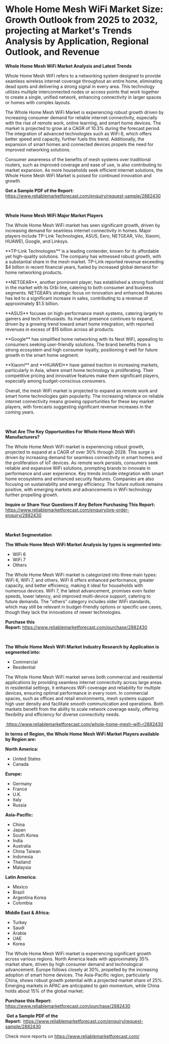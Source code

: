 <p><h1>Whole Home Mesh WiFi Market Size: Growth Outlook from 2025 to 2032, projecting at Market's Trends Analysis by Application, Regional Outlook, and Revenue</h1></p><p><strong>Whole Home Mesh WiFi Market Analysis and Latest Trends</strong></p>
<p><p>Whole Home Mesh WiFi refers to a networking system designed to provide seamless wireless internet coverage throughout an entire home, eliminating dead spots and delivering a strong signal in every area. This technology utilizes multiple interconnected nodes or access points that work together to create a single, unified network, enhancing connectivity in larger spaces or homes with complex layouts.</p><p>The Whole Home Mesh WiFi Market is experiencing robust growth driven by increasing consumer demand for reliable internet connectivity, especially with the rise of remote work, online learning, and smart home devices. The market is projected to grow at a CAGR of 10.3% during the forecast period. The integration of advanced technologies such as WiFi 6, which offers better speed and capacity, further fuels this trend. Additionally, the expansion of smart homes and connected devices propels the need for improved networking solutions. </p><p>Consumer awareness of the benefits of mesh systems over traditional routers, such as improved coverage and ease of use, is also contributing to market expansion. As more households seek efficient internet solutions, the Whole Home Mesh WiFi Market is poised for continued innovation and growth.</p></p>
<p><strong>Get a Sample PDF of the Report:&nbsp;</strong> <a href="https://www.reliablemarketforecast.com/enquiry/request-sample/2882430?utm_campaign=3130&utm_medium=2&utm_source=Github&utm_content=ia&utm_term=13032025&utm_id=whole-home-mesh-wifi">https://www.reliablemarketforecast.com/enquiry/request-sample/2882430</a></p>
<p>&nbsp;</p>
<p><strong>Whole Home Mesh WiFi Major Market Players</strong></p>
<p><p>The Whole Home Mesh WiFi market has seen significant growth, driven by increasing demand for seamless internet connectivity in homes. Major players include TP-Link Technologies, ASUS, Eero, NETGEAR, Vilo, Xiaomi, HUAWEI, Google, and Linksys.</p><p>**TP-Link Technologies** is a leading contender, known for its affordable yet high-quality solutions. The company has witnessed robust growth, with a substantial share in the mesh market. TP-Link reported revenue exceeding $4 billion in recent financial years, fueled by increased global demand for home networking products.</p><p>**NETGEAR**, another prominent player, has established a strong foothold in the market with its Orbi line, catering to both consumer and business segments. NETGEAR’s strategic focus on innovation and enhanced features has led to a significant increase in sales, contributing to a revenue of approximately $1.5 billion.</p><p>**ASUS** focuses on high-performance mesh systems, catering largely to gamers and tech enthusiasts. Its market presence continues to expand, driven by a growing trend toward smart home integration, with reported revenues in excess of $15 billion across all products.</p><p>**Google** has simplified home networking with its Nest WiFi, appealing to consumers seeking user-friendly solutions. The brand benefits from a strong ecosystem and high consumer loyalty, positioning it well for future growth in the smart home segment.</p><p>**Xiaomi** and **HUAWEI** have gained traction in increasing markets, particularly in Asia, where smart home technology is proliferating. Their competitive pricing and innovative features make them significant players, especially among budget-conscious consumers.</p><p>Overall, the mesh WiFi market is projected to expand as remote work and smart home technologies gain popularity. The increasing reliance on reliable internet connectivity means growing opportunities for these key market players, with forecasts suggesting significant revenue increases in the coming years.</p></p>
<p>&nbsp;</p>
<p><strong>What Are The Key Opportunities For Whole Home Mesh WiFi Manufacturers?</strong></p>
<p><p>The Whole Home Mesh WiFi market is experiencing robust growth, projected to expand at a CAGR of over 30% through 2028. This surge is driven by increasing demand for seamless connectivity in smart homes and the proliferation of IoT devices. As remote work persists, consumers seek reliable and expansive WiFi solutions, prompting brands to innovate in performance and user experience. Key trends include integration with smart home ecosystems and enhanced security features. Companies are also focusing on sustainability and energy efficiency. The future outlook remains positive, with emerging markets and advancements in WiFi technology further propelling growth.</p></p>
<p><strong>Inquire or Share Your Questions If Any Before Purchasing This Report:</strong> <a href="https://www.reliablemarketforecast.com/enquiry/pre-order-enquiry/2882430?utm_campaign=3130&utm_medium=2&utm_source=Github&utm_content=ia&utm_term=13032025&utm_id=whole-home-mesh-wifi">https://www.reliablemarketforecast.com/enquiry/pre-order-enquiry/2882430</a></p>
<p>&nbsp;</p>
<p><strong>Market Segmentation</strong></p>
<p><strong>The Whole Home Mesh WiFi Market Analysis by types is segmented into:</strong></p>
<p><ul><li>WiFi 6</li><li>WiFi 7</li><li>Others</li></ul></p>
<p><p>The Whole Home Mesh WiFi market is categorized into three main types: WiFi 6, WiFi 7, and others. WiFi 6 offers enhanced performance, greater capacity, and better efficiency, making it ideal for households with numerous devices. WiFi 7, the latest advancement, promises even faster speeds, lower latency, and improved multi-device support, catering to future demands. The "others" category includes older WiFi standards, which may still be relevant in budget-friendly options or specific use cases, though they lack the innovations of newer technologies.</p></p>
<p><strong>Purchase this Report:&nbsp;</strong><a href="https://www.reliablemarketforecast.com/purchase/2882430?utm_campaign=3130&utm_medium=2&utm_source=Github&utm_content=ia&utm_term=13032025&utm_id=whole-home-mesh-wifi">https://www.reliablemarketforecast.com/purchase/2882430</a></p>
<p>&nbsp;</p>
<p><strong>The Whole Home Mesh WiFi Market Industry Research by Application is segmented into:</strong></p>
<p><ul><li>Commercial</li><li>Residential</li></ul></p>
<p><p>The Whole Home Mesh WiFi market serves both commercial and residential applications by providing seamless internet connectivity across large areas. In residential settings, it enhances WiFi coverage and reliability for multiple devices, ensuring optimal performance in every room. In commercial spaces, such as offices and retail environments, mesh systems support high user density and facilitate smooth communication and operations. Both markets benefit from the ability to scale network coverage easily, offering flexibility and efficiency for diverse connectivity needs.</p></p>
<p><a href="https://www.reliablemarketforecast.com/whole-home-mesh-wifi-r2882430?utm_campaign=3130&utm_medium=2&utm_source=Github&utm_content=ia&utm_term=13032025&utm_id=whole-home-mesh-wifi">&nbsp;https://www.reliablemarketforecast.com/whole-home-mesh-wifi-r2882430</a></p>
<p><strong>In terms of Region, the Whole Home Mesh WiFi Market Players available by Region are:</strong></p>
<p>
    <p> <strong> North America: </strong>
        <ul>
            <li>United States</li>
            <li>Canada</li>
        </ul>
        </p> 
    <p> <strong> Europe: </strong>
        <ul>
            <li>Germany</li>
            <li>France</li>
            <li>U.K.</li>
            <li>Italy</li>
            <li>Russia</li>
        </ul>
        </p> 
    <p> <strong> Asia-Pacific: </strong>
        <ul>
            <li>China</li>
            <li>Japan</li>
            <li>South Korea</li>
            <li>India</li>
            <li>Australia</li>
            <li>China Taiwan</li>
            <li>Indonesia</li>
            <li>Thailand</li>
            <li>Malaysia</li>
        </ul>
        </p> 
    <p> <strong> Latin America: </strong>
        <ul>
            <li>Mexico</li>
            <li>Brazil</li>
            <li>Argentina Korea</li>
            <li>Colombia</li>
        </ul>
        </p> 
    <p> <strong> Middle East & Africa: </strong>
        <ul>
            <li>Turkey</li>
            <li>Saudi</li>
            <li>Arabia</li>
            <li>UAE</li>
            <li>Korea</li>
        </ul>
    </p>
    </p>
<p><p>The Whole Home Mesh WiFi market is experiencing significant growth across various regions. North America leads with approximately 35% market share, driven by high consumer demand and technological advancement. Europe follows closely at 30%, propelled by the increasing adoption of smart home devices. The Asia-Pacific region, particularly China, shows robust growth potential with a projected market share of 25%. Emerging markets in APAC are anticipated to gain momentum, while China holds about 15% of the global market.</p></p>
<p><strong>Purchase this Report: </strong><a href="https://www.reliablemarketforecast.com/purchase/2882430?utm_campaign=3130&utm_medium=2&utm_source=Github&utm_content=ia&utm_term=13032025&utm_id=whole-home-mesh-wifi">https://www.reliablemarketforecast.com/purchase/2882430</a></p>
<p>&nbsp;<strong>Get a Sample PDF of the Report:&nbsp;&nbsp;</strong><a href="https://www.reliablemarketforecast.com/enquiry/request-sample/2882430?utm_campaign=3130&utm_medium=2&utm_source=Github&utm_content=ia&utm_term=13032025&utm_id=whole-home-mesh-wifi">https://www.reliablemarketforecast.com/enquiry/request-sample/2882430</a></p>
<p><strong></strong></p>
<p>Check more reports on <a href="https://www.reliablemarketforecast.com/?utm_campaign=3130&utm_medium=2&utm_source=Github&utm_content=ia&utm_term=13032025&utm_id=whole-home-mesh-wifi">https://www.reliablemarketforecast.com/</a></p>